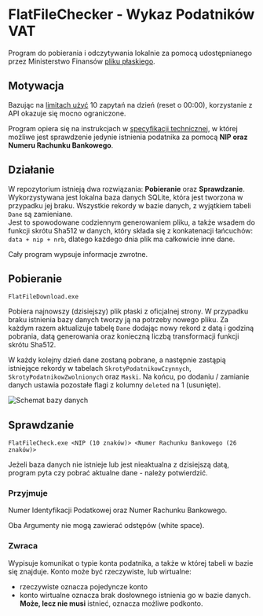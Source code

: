 # FlatFileChecker - Wykaz Podatników VAT

Program do pobierania i odczytywania lokalnie za pomocą udostępnianego przez Ministerstwo Finansów [pliku płaskiego](https://www.podatki.gov.pl/vat/bezpieczna-transakcja/wykaz-podatnikow-vat/plik-plaski/).

## Motywacja

Bazując na [limitach użyć](https://www.gov.pl/web/kas/api-wykazu-podatnikow-vat) 10 zapytań na dzień (reset o 00:00), korzystanie z API okazuje się mocno ograniczone.

Program opiera się na instrukcjach w [specyfikacji technicznej](https://www.podatki.gov.pl/media/5745/specyfikacja-techniczna-pliku-plaskiego_20200826.pdf), w której możliwe jest sprawdzenie 
jedynie istnienia podatnika za pomocą **NIP oraz Numeru Rachunku Bankowego**.

## Działanie

W repozytorium istnieją dwa rozwiązania: **Pobieranie** oraz **Sprawdzanie**.   
Wykorzystywana jest lokalna baza danych SQLite, która jest tworzona w przypadku jej braku. Wszystkie rekordy w bazie danych, z wyjątkiem tabeli `Dane` są zamieniane.  
Jest to spowodowane codziennym generowaniem pliku, a także wsadem do funkcji skrótu Sha512 w danych, 
który składa się z konkatenacji łańcuchów: `data + nip + nrb`, dlatego każdego dnia plik ma całkowicie inne dane.

Cały program wypsuje informacje zwrotne.

## Pobieranie
```
FlatFileDownload.exe
```
Pobiera najnowszy (dzisiejszy) plik płaski z oficjalnej strony. W przypadku braku istnienia bazy danych tworzy ją na potrzeby nowego pliku.
Za każdym razem aktualizuje tabelę `Dane` dodając nowy rekord z datą i godziną pobrania, datą generowania oraz konieczną liczbą transformacji funkcji skrótu Sha512.

W każdy kolejny dzień dane zostaną pobrane, a następnie zastąpią istniejące rekordy w tabelach `SkrotyPodatnikowCzynnych`, `SkrotyPodatnikowZwolnionych` oraz `Maski`.
Na końcu, po dodaniu / zamianie danych ustawia pozostałe flagi z kolumny `deleted` na 1 (usunięte).

![Schemat bazy danych](https://github.com/user-attachments/assets/db74a715-dff3-4808-a569-518a955c8c45)

## Sprawdzanie
```
FlatFileCheck.exe <NIP (10 znaków)> <Numer Rachunku Bankowego (26 znaków)>
```
Jeżeli baza danych nie istnieje lub jest nieaktualna z dzisiejszą datą, program pyta czy pobrać aktualne dane - należy potwierdzić.

### Przyjmuje
Numer Identyfikacji Podatkowej oraz Numer Rachunku Bankowego.  

Oba Argumenty nie mogą zawierać odstępów (white space).

### Zwraca
Wypisuje komunikat o typie konta podatnika, a także w której tabeli w bazie się znajduje.
Konto może być rzeczywiste, lub wirtualne:
- rzeczywiste oznacza pojedyncze konto
- konto wirtualne oznacza brak dosłownego istnienia go w bazie danych. **Może, lecz nie musi** istnieć, oznacza możliwe podkonto.


